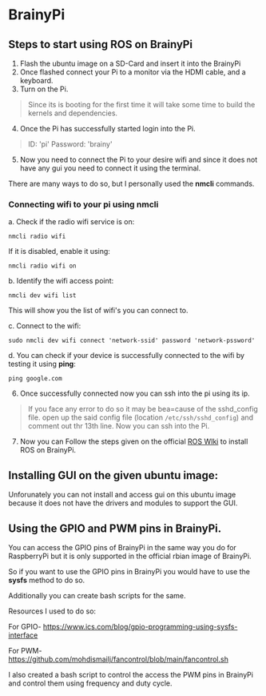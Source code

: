 # BrainyPi

## Steps to start using ROS on BrainyPi

1. Flash the ubuntu image on a SD-Card and insert it into the BrainyPi
2. Once flashed connect your Pi to a monitor via the HDMI cable, and a keyboard.
3. Turn on the Pi.
> Since its is booting for the first time it will take some time to build the kernels and dependencies.
4. Once the Pi has successfully started login into the Pi.
> ID: 'pi'  Password: 'brainy'
5. Now you need to connect the Pi to your desire wifi and since it does not have any gui you need to connect it using the terminal.
  
  There are many ways to do so, but I personally used the **nmcli** commands.
  
  ### Connecting wifi to your pi using **nmcli**
a. Check if the radio wifi service is on:
  ```
  nmcli radio wifi
  ```
  If it is disabled, enable it using:
  ```
  nmcli radio wifi on
  ```
 b. Identify the wifi access point:
  ```
  nmcli dev wifi list
  ```
  This will show you the list of wifi's you can connect to.
  
 c. Connect to the wifi:
  ```
  sudo nmcli dev wifi connect 'network-ssid' password 'network-pssword'
  ```
 d. You can check if your device is successfully connected to the wifi by testing it using **ping**:
  ```
  ping google.com
  ```
  
6. Once successfully connected now you can ssh into the pi using its ip.
> If you face any error to do so it may be bea=cause of the sshd_config file.
open up the said config file (location `/etc/ssh/sshd_config`) and comment out thr 13th line.
Now you can ssh into the Pi.

7. Now you can Follow the steps given on the official [ROS WIki](http://wiki.ros.org/melodic/Installation/Ubuntu) to install ROS on BrainyPi.

## Installing GUI on the given ubuntu image:

Unforunately you can not install and access gui on this ubuntu image because it does not have the drivers and modules to support the GUI.

## Using the GPIO and PWM pins in BrainyPi.

You can access the GPIO pins of BrainyPi in the same way you do for RaspberryPi but it is only supported in the official rbian image of BrainyPi.

So if you want to use the GPIO pins in BrainyPi you would have to use the **sysfs** method to do so.

Additionally you can create bash scripts for the same.

Resources I used to do so: 

For GPIO- https://www.ics.com/blog/gpio-programming-using-sysfs-interface

For PWM- https://github.com/mohdismailj/fancontrol/blob/main/fancontrol.sh
        
I also created a bash script to control the access the PWM pins in BrainyPi and control them using frequency and duty cycle.
